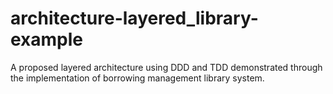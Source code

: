 # architecture-layered_library-example
A proposed layered architecture using DDD and TDD demonstrated through the implementation of borrowing management library system.
